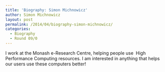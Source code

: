 ```yaml
---
title: 'Biography: Simon Michnowicz'
author: Simon Michnowicz
layout: post
permalink: /2014/04/biography-simon-michnowicz/
categories:
  - Biography
  - Round 09/0
---
```

I work at the Monash e-Research Centre, helping people use  High Performance Computing resources. I am interested in anything that helps our users use these computers better!